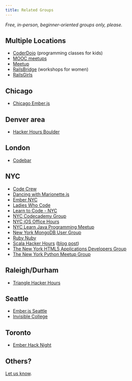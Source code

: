```yaml
---
title: Related Groups
---
```


*Free, in-person, beginner-oriented groups only, please.*

## Multiple Locations

* [CoderDojo](http://coderdojo.com/) (programming classes for kids)
* [MOOC meetups](http://moocs.meetup.com/)
* [Meetup](http://www.meetup.com/find/?categories=34)
* [RailsBridge](http://workshops.railsbridge.org/) (workshops for women)
* [RailsGirls](http://railsgirls.com/)

## Chicago

* [Chicago Ember.js](http://www.meetup.com/Chicago-Ember-js/)

## Denver area

* [Hacker Hours Boulder](http://www.meetup.com/Hacker-Hours-Boulder)

## London

* [Codebar](http://codebar.io)

## NYC

* [Code Crew](http://www.meetup.com/codecrewny/)
* [Dancing with Marionette.js](http://www.meetup.com/Dancing-with-Marionette-js/)
* [Ember NYC](http://www.meetup.com/EmberJS-NYC/)
* [Ladies Who Code](http://www.meetup.com/Ladies-Who-Code/)
* [Learn to Code - NYC](http://www.meetup.com/Learn-to-Code-NYC/)
* [NYC Codecademy Group](http://www.meetup.com/NYC-Codecademy-Group/)
* [NYC iOS Office Hours](http://www.meetup.com/NYC-iOS-Office-Hours/)
* [NYC Learn Java Programming Meetup](http://www.meetup.com/Learn-Java-Programming/)
* [New York MongoDB User Group](http://www.meetup.com/New-York-MongoDB-User-Group/)
* [Ruby Nuby](http://www.meetup.com/ruby-nuby-info/)
* [Scala Hacker Hours](http://www.meetup.com/Scala-Hacker-Hours/) ([blog post](http://tech.gilt.com/post/55705285678/attend-our-first-ever-scala-hacker-hours-meetup-on-aug))
* [The New York HTML5 Applications Developers Group](http://www.meetup.com/html5-app-developers/)
* [The New York Python Meetup Group](http://www.meetup.com/nycpython/)

## Raleigh/Durham

* [Triangle Hacker Hours](http://www.meetup.com/trianglehackerhours/)

## Seattle

* [Ember.js Seattle](http://www.meetup.com/Ember-js-Seattle-Meetup/)
* [Invisible College](http://www.meetup.com/Invisible-College-Meetup/)

## Toronto

* [Ember Hack Night](http://www.meetup.com/Ember-Hack-Night/)

## Others?

[Let us know](https://github.com/afeld/hackerhours.org/issues/new).
